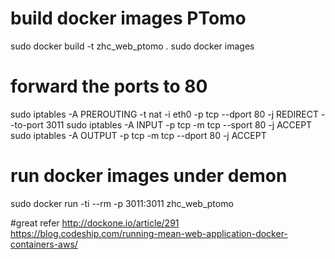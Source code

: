 # build docker images PTomo
sudo docker build -t zhc_web_ptomo .
sudo docker images

# forward the ports to 80
sudo iptables -A PREROUTING -t nat -i eth0 -p tcp --dport 80 -j REDIRECT --to-port 3011
sudo iptables -A INPUT -p tcp -m tcp --sport 80 -j ACCEPT
sudo iptables -A OUTPUT -p tcp -m tcp --dport 80 -j ACCEPT

# run docker images under demon
sudo docker run -ti --rm -p 3011:3011 zhc_web_ptomo

#great refer
http://dockone.io/article/291
https://blog.codeship.com/running-mean-web-application-docker-containers-aws/
